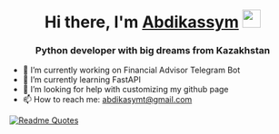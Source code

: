 <h1 align="center">Hi there, I'm <a href="https://daniilshat.ru/" target="_blank">Abdikassym</a> 
<img src="https://github.com/blackcater/blackcater/raw/main/images/Hi.gif" height="32"/></h1>
<h3 align="center">Python developer with big dreams from Kazakhstan</h3>



- 🔭 I’m currently working on Financial Advisor Telegram Bot
- 🌱 I’m currently learning FastAPI
- 🤔 I’m looking for help with customizing my github page
- 📫 How to reach me: abdikasymt@gmail.com 




[![Readme Quotes](https://quotes-github-readme.vercel.app/api?type=horizontal&theme=dark)](https://github.com/piyushsuthar/github-readme-quotes)

